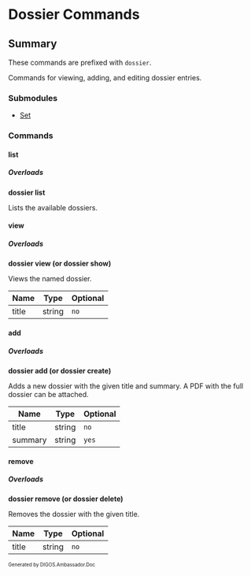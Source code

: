 ﻿Dossier Commands
================
## Summary
These commands are prefixed with `dossier`. 

Commands for viewing, adding, and editing dossier entries.

### Submodules
* [Set](dossier_set.md)

### Commands
#### list
##### Overloads
**dossier list**

Lists the available dossiers.

#### view
##### Overloads
**dossier view (or dossier show)**

Views the named dossier.

| Name | Type | Optional |
| --- | --- | --- |
| title | string | `no` |

#### add
##### Overloads
**dossier add (or dossier create)**

Adds a new dossier with the given title and summary. A PDF with the full dossier can be attached.

| Name | Type | Optional |
| --- | --- | --- |
| title | string | `no` |
| summary | string | `yes` |

#### remove
##### Overloads
**dossier remove (or dossier delete)**

Removes the dossier with the given title.

| Name | Type | Optional |
| --- | --- | --- |
| title | string | `no` |

<sub><sup>Generated by DIGOS.Ambassador.Doc</sup></sub>